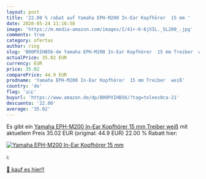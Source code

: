 ```yaml
---
layout: post
title: '22.00 % rabat auf Yamaha EPH-M200 In-Ear Kopfhörer  15 mm '
date: 2020-05-24 11:16:58
image: 'https://m.media-amazon.com/images/I/41+-K-6jXIL._SL200_.jpg'
comments: true
category: ofertas
author: ring
slug: 'B00PXIHB56-de Yamaha EPH-M200 In-Ear Kopfhörer  15 mm Treiber  weiß'
actualPrice: 35.02 EUR
currency: EUR
price: 35.02
comparePrice: 44.9 EUR
prodname: 'Yamaha EPH-M200 In-Ear Kopfhörer  15 mm Treiber  weiß'
country: 'de'
flag: '🇩🇪'
buyurl: 'https://www.amazon.de/dp/B00PXIHB56/?tag=tolees0ca-21'
descuento: '22.00'
average: '35.02'
---
```


Es gibt ein [Yamaha EPH-M200 In-Ear Kopfhörer  15 mm Treiber  weiß](https://www.amazon.de/dp/B00PXIHB56/?tag=tolees0ca-21) mit aktuellem Preis 35.02 EUR (original: 44.9 EUR) 22.00 % Rabatt hier:

[![Yamaha EPH-M200 In-Ear Kopfhörer  15 mm ](https://m.media-amazon.com/images/I/41+-K-6jXIL._SL200_.jpg)](https://www.amazon.de/dp/B00PXIHB56/?tag=tolees0ca-21)

ℹ️:


[🛒 kauf es hier!!](https://www.amazon.de/dp/B00PXIHB56/?tag=tolees0ca-21)

